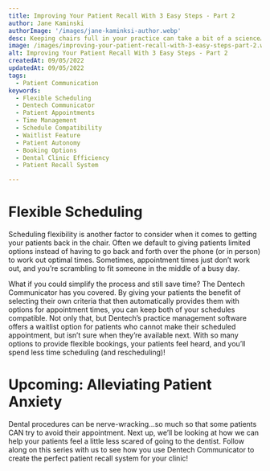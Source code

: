 ```yaml
---
title: Improving Your Patient Recall With 3 Easy Steps - Part 2
author: Jane Kaminski
authorImage: '/images/jane-kaminksi-author.webp'
desc: Keeping chairs full in your practice can take a bit of a science…but Dentech is here to help! In the first post of our 3 part series on improving patient recall, we discussed how automating patient reminder communications can keep upcoming appointments top of mind for your patients. Today, let’s talk about how offering flexible appointment scheduling can really maximize your patient experience!
image: /images/improving-your-patient-recall-with-3-easy-steps-part-2.webp
alt: Improving Your Patient Recall With 3 Easy Steps - Part 2
createdAt: 09/05/2022
updatedAt: 09/05/2022
tags:
  - Patient Communication
keywords:
  - Flexible Scheduling
  - Dentech Communicator
  - Patient Appointments
  - Time Management
  - Schedule Compatibility
  - Waitlist Feature
  - Patient Autonomy
  - Booking Options
  - Dental Clinic Efficiency
  - Patient Recall System

---
```


# Flexible Scheduling

Scheduling flexibility is another factor to consider when it comes to getting your patients back in the chair. Often we default to giving patients limited options instead of having to go back and forth over the phone (or in person) to work out optimal times. Sometimes, appointment times just don’t work out, and you’re scrambling to fit someone in the middle of a busy day.

What if you could simplify the process and still save time? The Dentech Communicator has you covered. By giving your patients the benefit of selecting their own criteria that then automatically provides them with options for appointment times, you can keep both of your schedules compatible. Not only that, but Dentech’s practice management software offers a waitlist option for patients who cannot make their scheduled appointment, but isn’t sure when they’re available next. With so many options to provide flexible bookings, your patients feel heard, and you’ll spend less time scheduling (and rescheduling)!

# Upcoming: Alleviating Patient Anxiety

Dental procedures can be nerve-wracking…so much so that some patients CAN try to avoid their appointment. Next up, we’ll be looking at how we can help your patients feel a little less scared of going to the dentist. Follow along on this series with us to see how you use Dentech Communicator to create the perfect patient recall system for your clinic!



